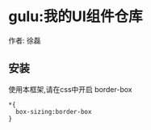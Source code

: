 # gulu:我的UI组件仓库
 作者: 徐磊

 ## 安装
 使用本框架,请在css中开启 border-box
 ```
 *{
   box-sizing:border-box
 }
 ```